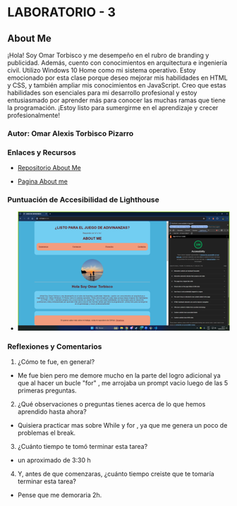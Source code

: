 # LABORATORIO - 3

## About Me

¡Hola! Soy Omar Torbisco y me desempeño en el rubro de branding y publicidad. Además, cuento con conocimientos en arquitectura e ingeniería civil. Utilizo Windows 10 Home como mi sistema operativo.
Estoy emocionado por esta clase porque deseo mejorar mis habilidades en HTML y CSS, y también ampliar mis conocimientos en JavaScript. Creo que estas habilidades son esenciales para mi desarrollo profesional y estoy entusiasmado por aprender más para conocer las muchas ramas que tiene la programación. ¡Estoy listo para sumergirme en el aprendizaje y crecer profesionalmente!

### Autor: Omar Alexis Torbisco Pizarro

### Enlaces y Recursos

* [Repositorio About Me](https://github.com/omartpiza/about-me)

* [Pagina About me](https://omartpiza.github.io/about-me)

### Puntuación de Accesibilidad de Lighthouse

* ![Lighthouse](/img/Ligthhouse%20-%20PairProgramming.png)

### Reflexiones y Comentarios

1. ¿Cómo te fue, en general?
- Me fue bien pero me demore mucho en la parte del logro adicional ya que al hacer un bucle "for" , me arrojaba un prompt vacio luego de las 5 primeras preguntas.
2. ¿Qué observaciones o preguntas tienes acerca de lo que hemos aprendido hasta ahora?
- Quisiera practicar mas sobre While y for , ya que me genera un poco de problemas el break.
3. ¿Cuánto tiempo te tomó terminar esta tarea?
- un aproximado de 3:30 h
4. Y, antes de que comenzaras, ¿cuánto tiempo creiste que te tomaría terminar esta tarea?
- Pense que me demoraria 2h.